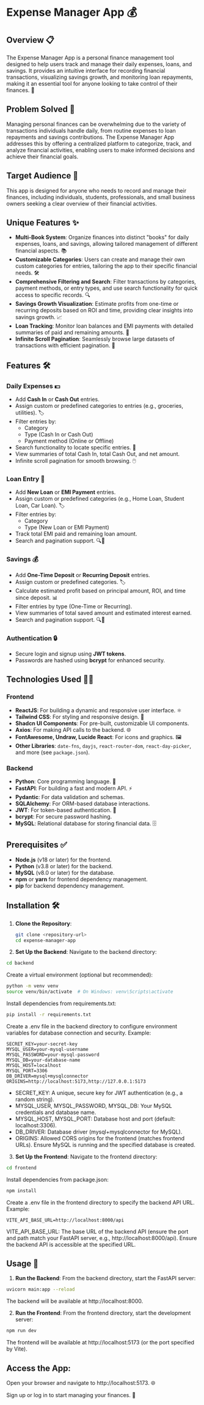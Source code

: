 # Expense Manager App 💰

## Overview 📋
The Expense Manager App is a personal finance management tool designed to help users track and manage their daily expenses, loans, and savings. It provides an intuitive interface for recording financial transactions, visualizing savings growth, and monitoring loan repayments, making it an essential tool for anyone looking to take control of their finances. 🚀

## Problem Solved 🎯
Managing personal finances can be overwhelming due to the variety of transactions individuals handle daily, from routine expenses to loan repayments and savings contributions. The Expense Manager App addresses this by offering a centralized platform to categorize, track, and analyze financial activities, enabling users to make informed decisions and achieve their financial goals.

## Target Audience 👥
This app is designed for anyone who needs to record and manage their finances, including individuals, students, professionals, and small business owners seeking a clear overview of their financial activities.

## Unique Features ✨
- **Multi-Book System**: Organize finances into distinct "books" for daily expenses, loans, and savings, allowing tailored management of different financial aspects. 📚
- **Customizable Categories**: Users can create and manage their own custom categories for entries, tailoring the app to their specific financial needs. 🛠️
- **Comprehensive Filtering and Search**: Filter transactions by categories, payment methods, or entry types, and use search functionality for quick access to specific records. 🔍
- **Savings Growth Visualization**: Estimate profits from one-time or recurring deposits based on ROI and time, providing clear insights into savings growth. 📈
- **Loan Tracking**: Monitor loan balances and EMI payments with detailed summaries of paid and remaining amounts. 💸
- **Infinite Scroll Pagination**: Seamlessly browse large datasets of transactions with efficient pagination. 📜

## Features 🛠️
### Daily Expenses 💵
- Add **Cash In** or **Cash Out** entries.
- Assign custom or predefined categories to entries (e.g., groceries, utilities). 🏷️
- Filter entries by:
  - Category
  - Type (Cash In or Cash Out)
  - Payment method (Online or Offline)
- Search functionality to locate specific entries. 🔎
- View summaries of total Cash In, total Cash Out, and net amount.
- Infinite scroll pagination for smooth browsing. 🖱️

### Loan Entry 🏦
- Add **New Loan** or **EMI Payment** entries.
- Assign custom or predefined categories (e.g., Home Loan, Student Loan, Car Loan). 🏷️
- Filter entries by:
  - Category
  - Type (New Loan or EMI Payment)
- Track total EMI paid and remaining loan amount.
- Search and pagination support. 🔍📜

### Savings 💰
- Add **One-Time Deposit** or **Recurring Deposit** entries.
- Assign custom or predefined categories. 🏷️
- Calculate estimated profit based on principal amount, ROI, and time since deposit. 📊
- Filter entries by type (One-Time or Recurring).
- View summaries of total saved amount and estimated interest earned.
- Search and pagination support. 🔍📜

### Authentication 🔒
- Secure login and signup using **JWT tokens**.
- Passwords are hashed using **bcrypt** for enhanced security.

## Technologies Used 🧑‍💻
### Frontend
- **ReactJS**: For building a dynamic and responsive user interface. ⚛️
- **Tailwind CSS**: For styling and responsive design. 🎨
- **Shadcn UI Components**: For pre-built, customizable UI components.
- **Axios**: For making API calls to the backend. 🌐
- **FontAwesome, Undraw, Lucide React**: For icons and graphics. 🖼️
- **Other Libraries**: `date-fns`, `dayjs`, `react-router-dom`, `react-day-picker`, and more (see `package.json`).

### Backend
- **Python**: Core programming language. 🐍
- **FastAPI**: For building a fast and modern API. ⚡
- **Pydantic**: For data validation and schemas.
- **SQLAlchemy**: For ORM-based database interactions.
- **JWT**: For token-based authentication. 🔑
- **bcrypt**: For secure password hashing.
- **MySQL**: Relational database for storing financial data. 🗄️

## Prerequisites ✅
- **Node.js** (v18 or later) for the frontend.
- **Python** (v3.8 or later) for the backend.
- **MySQL** (v8.0 or later) for the database.
- **npm** or **yarn** for frontend dependency management.
- **pip** for backend dependency management.

## Installation 🛠️
1. **Clone the Repository**:
   ```bash
   git clone <repository-url>
   cd expense-manager-app
   ```

2. **Set Up the Backend**:
Navigate to the backend directory:
```bash
cd backend
```
Create a virtual environment (optional but recommended):
```bash
python -m venv venv
source venv/bin/activate  # On Windows: venv\Scripts\activate
```
Install dependencies from requirements.txt:
```bash
pip install -r requirements.txt
```
Create a .env file in the backend directory to configure environment variables for database connection and security. Example:
```plaintext
SECRET_KEY=your-secret-key
MYSQL_USER=your-mysql-username
MYSQL_PASSWORD=your-mysql-password
MYSQL_DB=your-database-name
MYSQL_HOST=localhost
MYSQL_PORT=3306
DB_DRIVER=mysql+mysqlconnector
ORIGINS=http://localhost:5173,http://127.0.0.1:5173
```
* SECRET_KEY: A unique, secure key for JWT authentication (e.g., a random string).
* MYSQL_USER, MYSQL_PASSWORD, MYSQL_DB: Your MySQL credentials and database name.
* MYSQL_HOST, MYSQL_PORT: Database host and port (default: localhost:3306).
* DB_DRIVER: Database driver (mysql+mysqlconnector for MySQL).
* ORIGINS: Allowed CORS origins for the frontend (matches frontend URLs).
Ensure MySQL is running and the specified database is created.

3. **Set Up the Frontend**:
Navigate to the frontend directory:
```bash
cd frontend
```
Install dependencies from package.json:
```bash
npm install
```
Create a .env file in the frontend directory to specify the backend API URL. Example:
```plaintext
VITE_API_BASE_URL=http://localhost:8000/api
```
VITE_API_BASE_URL: The base URL of the backend API (ensure the port and path match your FastAPI server, e.g., http://localhost:8000/api).
Ensure the backend API is accessible at the specified URL.

## Usage 🚀

1. **Run the Backend**:
From the backend directory, start the FastAPI server:
```bash
uvicorn main:app --reload
```
The backend will be available at http://localhost:8000.

2. **Run the Frontend**:
From the frontend directory, start the development server:
```bash
npm run dev
```
The frontend will be available at http://localhost:5173 (or the port specified by Vite).

## Access the App:
Open your browser and navigate to http://localhost:5173. 🌐

Sign up or log in to start managing your finances. 🔐
